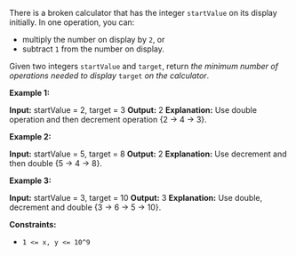 
There is a broken calculator that has the integer  `startValue`  on its display initially. In one operation, you can:

-   multiply the number on display by  `2`, or
-   subtract  `1`  from the number on display.

Given two integers  `startValue`  and  `target`, return  _the minimum number of operations needed to display_ `target` _on the calculator_.

**Example 1:**

**Input:** startValue = 2, target = 3
**Output:** 2
**Explanation:** Use double operation and then decrement operation {2 -> 4 -> 3}.

**Example 2:**

**Input:** startValue = 5, target = 8
**Output:** 2
**Explanation:** Use decrement and then double {5 -> 4 -> 8}.

**Example 3:**

**Input:** startValue = 3, target = 10
**Output:** 3
**Explanation:** Use double, decrement and double {3 -> 6 -> 5 -> 10}.

**Constraints:**

-   `1 <= x, y <= 10^9`